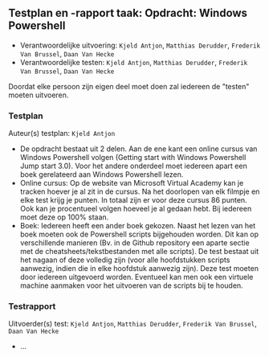 ## Testplan en -rapport taak: Opdracht: Windows Powershell

* Verantwoordelijke uitvoering: `Kjeld Antjon`, `Matthias Derudder`, `Frederik Van Brussel`, `Daan Van Hecke`
* Verantwoordelijke testen: `Kjeld Antjon`, `Matthias Derudder`, `Frederik Van Brussel`, `Daan Van Hecke`

Doordat elke persoon zijn eigen deel moet doen zal iedereen de "testen" moeten uitvoeren. 

### Testplan

Auteur(s) testplan: `Kjeld Antjon`

* De opdracht bestaat uit 2 delen. Aan de ene kant een online cursus van Windows Powershell volgen (Getting start with Windows Powershell Jump start 3.0). Voor het andere onderdeel moet iedereen apart een boek gerelateerd aan Windows Powershell lezen.
* Online cursus: Op de website van Microsoft Virtual Academy kan je tracken hoever je al zit in de cursus. Na het doorlopen van elk filmpje en elke test krijg je punten. In totaal zijn er voor deze cursus 86 punten. Ook kan je procentueel volgen hoeveel je al gedaan hebt. Bij iedereen moet deze op 100% staan.
* Boek: Iedereen heeft een ander boek gekozen. Naast het lezen van het boek moeten ook de Powershell scripts bijgehouden worden. Dit kan op verschillende manieren (Bv. in de Github repository een aparte sectie met de cheatsheets/tekstbestanden met alle scripts). De test bestaat uit het nagaan of deze volledig zijn (voor alle hoofdstukken scripts aanwezig, indien die in elke hoofdstuk aanwezig zijn). Deze test moeten door iedereen uitgevoerd worden. Eventueel kan men ook een virtuele machine aanmaken voor het uitvoeren van de scripts bij te houden. 


### Testrapport

Uitvoerder(s) test: `Kjeld Antjon`, `Matthias Derudder`, `Frederik Van Brussel`, `Daan Van Hecke`

- ...
